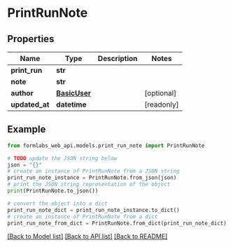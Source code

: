 # PrintRunNote


## Properties

Name | Type | Description | Notes
------------ | ------------- | ------------- | -------------
**print_run** | **str** |  | 
**note** | **str** |  | 
**author** | [**BasicUser**](BasicUser.md) |  | [optional] 
**updated_at** | **datetime** |  | [readonly] 

## Example

```python
from formlabs_web_api.models.print_run_note import PrintRunNote

# TODO update the JSON string below
json = "{}"
# create an instance of PrintRunNote from a JSON string
print_run_note_instance = PrintRunNote.from_json(json)
# print the JSON string representation of the object
print(PrintRunNote.to_json())

# convert the object into a dict
print_run_note_dict = print_run_note_instance.to_dict()
# create an instance of PrintRunNote from a dict
print_run_note_from_dict = PrintRunNote.from_dict(print_run_note_dict)
```
[[Back to Model list]](../README.md#documentation-for-models) [[Back to API list]](../README.md#documentation-for-api-endpoints) [[Back to README]](../README.md)


